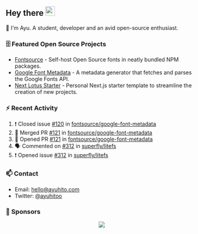 ## Hey there <img src="https://media.giphy.com/media/hvRJCLFzcasrR4ia7z/giphy.gif" width="25" height="25">

📝 I'm Ayu. A student, developer and an avid open-source enthusiast.

### 🗄 Featured Open Source Projects

- [Fontsource](https://github.com/fontsource/fontsource) - Self-host Open Source fonts in neatly bundled NPM packages.
- [Google Font Metadata](https://github.com/fontsource/google-font-metadata) - A metadata generator that fetches and parses the Google Fonts API.
- [Next Lotus Starter](https://github.com/DecliningLotus/next-lotus-starter) - Personal Next.js starter template to streamline the creation of new projects.

### ⚡ Recent Activity

<!--START_SECTION:activity-->

1. ❗️ Closed issue [#120](https://github.com/fontsource/google-font-metadata/issues/120) in [fontsource/google-font-metadata](https://github.com/fontsource/google-font-metadata)
2. 🎉 Merged PR [#121](https://github.com/fontsource/google-font-metadata/pull/121) in [fontsource/google-font-metadata](https://github.com/fontsource/google-font-metadata)
3. 💪 Opened PR [#121](https://github.com/fontsource/google-font-metadata/pull/121) in [fontsource/google-font-metadata](https://github.com/fontsource/google-font-metadata)
4. 🗣 Commented on [#312](https://github.com/superfly/litefs/issues/312) in [superfly/litefs](https://github.com/superfly/litefs)
5. ❗️ Opened issue [#312](https://github.com/superfly/litefs/issues/312) in [superfly/litefs](https://github.com/superfly/litefs)
<!--END_SECTION:activity-->

### 📫 Contact

- Email: hello@ayuhito.com
- Twitter: [@ayuhitoo](https://twitter.com/ayuhitoo)

### :sparkling_heart: Sponsors

<p align="center">
  <a href="https://cdn.jsdelivr.net/gh/ayuhito/ayuhito/sponsors.svg">
    <img src='https://cdn.jsdelivr.net/gh/ayuhito/ayuhito/sponsors.svg'/>
  </a>
</p>
